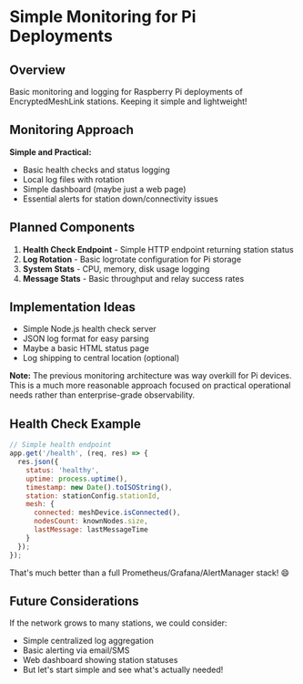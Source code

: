 # Simple Monitoring for Pi Deployments

## Overview

Basic monitoring and logging for Raspberry Pi deployments of EncryptedMeshLink stations. Keeping it simple and lightweight!

## Monitoring Approach

**Simple and Practical:**

- Basic health checks and status logging
- Local log files with rotation
- Simple dashboard (maybe just a web page)
- Essential alerts for station down/connectivity issues

## Planned Components

1. **Health Check Endpoint** - Simple HTTP endpoint returning station status
2. **Log Rotation** - Basic logrotate configuration for Pi storage
3. **System Stats** - CPU, memory, disk usage logging
4. **Message Stats** - Basic throughput and relay success rates

## Implementation Ideas

- Simple Node.js health check server
- JSON log format for easy parsing
- Maybe a basic HTML status page
- Log shipping to central location (optional)

**Note:** The previous monitoring architecture was way overkill for Pi devices. This is a much more reasonable approach focused on practical operational needs rather than enterprise-grade observability.

## Health Check Example

```javascript
// Simple health endpoint
app.get('/health', (req, res) => {
  res.json({
    status: 'healthy',
    uptime: process.uptime(),
    timestamp: new Date().toISOString(),
    station: stationConfig.stationId,
    mesh: {
      connected: meshDevice.isConnected(),
      nodesCount: knownNodes.size,
      lastMessage: lastMessageTime
    }
  });
});
```

That's much better than a full Prometheus/Grafana/AlertManager stack! 😄

## Future Considerations

If the network grows to many stations, we could consider:

- Simple centralized log aggregation
- Basic alerting via email/SMS
- Web dashboard showing station statuses
- But let's start simple and see what's actually needed!
